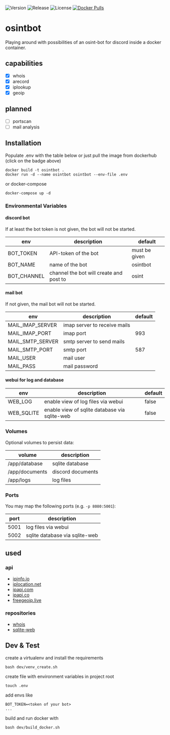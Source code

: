 ![Version](https://img.shields.io/badge/Version-0.1.5-blue.svg)
![Release](https://img.shields.io/badge/Release-Alpha-red.svg)
![License](https://img.shields.io/badge/License-MIT-yellow.svg)
[![Docker Pulls](https://img.shields.io/docker/pulls/bitdruid/osintbot.svg)](https://hub.docker.com/r/bitdruid/osintbot/)

# osintbot
Playing around with possibilities of an osint-bot for discord inside a docker container.

## capabilities

- [x] whois
- [x] arecord
- [x] iplookup
- [x] geoip

## planned

- [ ] portscan
- [ ] mail analysis

## Installation

Populate .env with the table below or just pull the image from dockerhub (click on the badge above)

```
docker build -t osintbot .
docker run -d --name osintbot osintbot --env-file .env
```
or docker-compose
```
docker-compose up -d
```


### Environmental Variables

<!-- #### general

| env               | description                                          | default       |
|-------------------|------------------------------------------------------|---------------|
| ADMIN_MAIL        | address to receive admin notifications               |               |
| ADMIN_INTERVAL    | interval to send admin notifications                 | 7d            | -->

#### discord bot

If at least the bot token is not given, the bot will not be started.

| env               | description                                          | default       |
|-------------------|------------------------------------------------------|---------------|
| BOT_TOKEN         | API-token of the bot                                 | must be given |
| BOT_NAME          | name of the bot                                      | osintbot      |
| BOT_CHANNEL       | channel the bot will create and post to              | osint         |

#### mail bot

If not given, the mail bot will not be started.

| env               | description                                          | default       |
|-------------------|------------------------------------------------------|---------------|
| MAIL_IMAP_SERVER  | imap server to receive mails                         |               |
| MAIL_IMAP_PORT    | imap port                                            | 993           |
| MAIL_SMTP_SERVER  | smtp server to send mails                            |               |
| MAIL_SMTP_PORT    | smtp port                                            | 587           |
| MAIL_USER         | mail user                                            |               |
| MAIL_PASS         | mail password                                        |               |

#### webui for log and database

| env               | description                                          | default       |
|-------------------|------------------------------------------------------|---------------|
| WEB_LOG           | enable view of log files via webui                   | false         |
| WEB_SQLITE        | enable view of sqlite database via sqlite-web        | false         |

### Volumes

Optional volumes to persist data:

| volume                | description                                          |
|-----------------------|------------------------------------------------------|
| /app/database         | sqlite database                                      |
| /app/documents        | discord documents                                    |
| /app/logs             | log files                                            |

### Ports

You may map the following ports (e.g. `-p 8080:5001`):

| port                  | description                                          |
|-----------------------|------------------------------------------------------|
| 5001                  | log files via webui                                  |
| 5002                  | sqlite database via sqlite-web                       |

## used

### api

- [ipinfo.io](https://ipinfo.io/)
- [iplocation.net](https://iplocation.net/)
- [ipapi.com](https://ip-api.com/)
- [ipapi.co](https://ipapi.co/)
- [freegeoip.live](https://freegeoip.live/)

### repositories

- [whois](https://github.com/rfc1036/whois)
- [sqlite-web](https://github.com/coleifer/sqlite-web)

## Dev & Test

create a virtualenv and install the requirements

```
bash dev/venv_create.sh
```

create file with environment variables in project root

```
touch .env
```

add envs like

```
BOT_TOKEN=<token of your bot>
...
```

build and run docker with

```
bash dev/build_docker.sh
```
